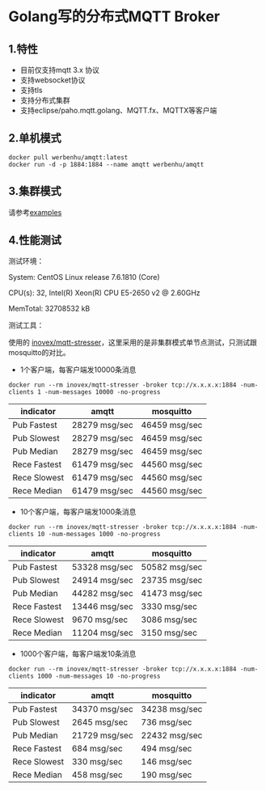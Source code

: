 # Golang写的分布式MQTT Broker

## 1.特性
 - 目前仅支持mqtt 3.x 协议
 - 支持websocket协议
 - 支持tls
 - 支持分布式集群
 - 支持eclipse/paho.mqtt.golang、MQTT.fx、MQTTX等客户端


## 2.单机模式

```
docker pull werbenhu/amqtt:latest
docker run -d -p 1884:1884 --name amqtt werbenhu/amqtt 
```

## 3.集群模式
请参考[examples][1]


## 4.性能测试

测试环境：

System: CentOS Linux release 7.6.1810 (Core)

CPU(s): 32, Intel(R) Xeon(R) CPU E5-2650 v2 @ 2.60GHz

MemTotal: 32708532 kB


测试工具：

使用的 [inovex/mqtt-stresser][2]，这里采用的是非集群模式单节点测试，只测试跟mosquitto的对比。

 - 1个客户端，每客户端发10000条消息

`docker run --rm inovex/mqtt-stresser -broker tcp://x.x.x.x:1884 -num-clients 1 -num-messages 10000 -no-progress`

| indicator	| amqtt	| mosquitto |
| ------------- | ------------- | ------------- |
| Pub Fastest	|28279 msg/sec |	46459 msg/sec |
| Pub Slowest |	28279 msg/sec |	46459 msg/sec |
| Pub Median |	28279 msg/sec |	46459 msg/sec |
| Rece Fastest |	61479 msg/sec |	44560 msg/sec |
| Rece Slowest |	61479 msg/sec |	44560 msg/sec |
| Rece Median |	61479 msg/sec |	44560 msg/sec |



 - 10个客户端，每客户端发1000条消息

`docker run --rm inovex/mqtt-stresser -broker tcp://x.x.x.x:1884 -num-clients 10 -num-messages 1000 -no-progress`

| indicator 	| amqtt	| mosquitto |
| ------------- | ------------- | ------------- |
| Pub Fastest	| 53328 msg/sec |	50582 msg/sec |
| Pub Slowest |	24914 msg/sec |	23735 msg/sec |
| Pub Median	| 44282 msg/sec |	41473 msg/sec |
| Rece Fastest |	13446 msg/sec |	3330 msg/sec |
| Rece Slowest |	9670 msg/sec |	3086 msg/sec |
| Rece Median |	11204 msg/sec |	3150 msg/sec |

 

 - 1000个客户端，每客户端发10条消息

`docker run --rm inovex/mqtt-stresser -broker tcp://x.x.x.x:1884 -num-clients 1000 -num-messages 10 -no-progress`

|indicator	| amqtt	| mosquitto |
| ------------- | ------------- | ------------- |
| Pub Fastest	| 34370 msg/sec |	34238 msg/sec |
| Pub Slowest	| 2645 msg/sec |	736 msg/sec |
| Pub Median	| 21729 msg/sec |	22432 msg/sec |
| Rece Fastest	 | 684 msg/sec |	494 msg/sec |
| Rece Slowest	| 330 msg/sec |	146 msg/sec |
| Rece Median |	458 msg/sec	| 190 msg/sec |

  [1]: https://github.com/werbenhu/amqtt/tree/master/example
  [2]: https://github.com/inovex/mqtt-stresser